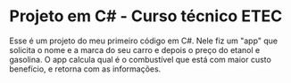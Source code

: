 # Projeto em C# - Curso técnico ETEC

Esse é um projeto do meu primeiro código em C#. Nele fiz um "app" que solicita o nome e a marca do seu carro e depois o preço do etanol e gasolina. O app calcula qual é o combustível que está com maior custo benefício, e retorna com as informações.
